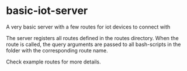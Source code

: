 # basic-iot-server
A very basic server with a few routes for iot devices to connect with


The server registers all routes defined in the routes directory. When the route is called,
the query arguments are passed to all bash-scripts in the folder with the corresponding route name.

Check example routes for more details.
